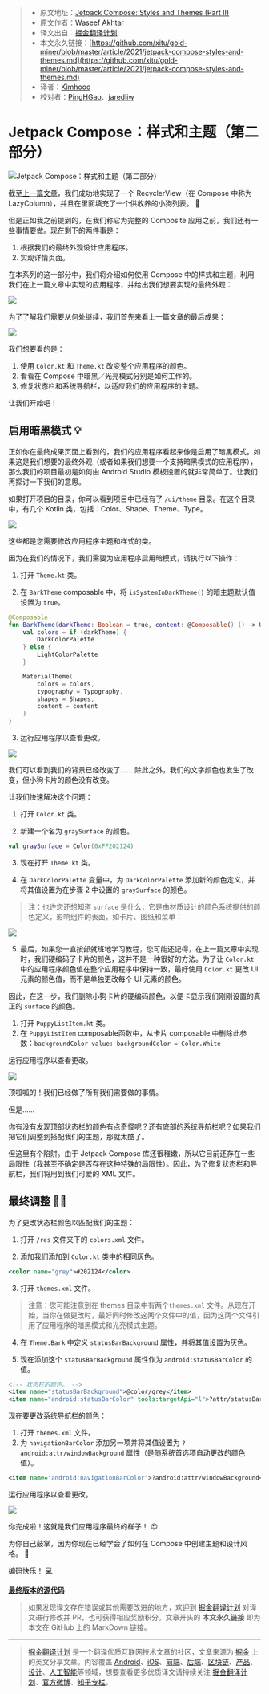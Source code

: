 > * 原文地址：[Jetpack Compose: Styles and Themes (Part II)](https://www.waseefakhtar.com/android/jetpack-compose-styles-and-themes/)
> * 原文作者：[Waseef Akhtar](https://www.waseefakhtar.com/author/waseefakhtar/)
> * 译文出自：[掘金翻译计划](https://github.com/xitu/gold-miner)
> * 本文永久链接：[https://github.com/xitu/gold-miner/blob/master/article/2021/jetpack-compose-styles-and-themes.md](https://github.com/xitu/gold-miner/blob/master/article/2021/jetpack-compose-styles-and-themes.md)
> * 译者：[Kimhooo](https://github.com/Kimhooo)
> * 校对者：[PingHGao](https://github.com/PingHGao)、[jaredliw](https://github.com/jaredliw)

# Jetpack Compose：样式和主题（第二部分）

![Jetpack Compose：样式和主题（第二部分）](https://www.waseefakhtar.com/content/images/size/w2000/2021/05/Jetpack-Compose-highres-5-3.jpg)

截至[上一篇文章](https://github.com/xitu/gold-miner/blob/master/article/2021/recyclerview-in-jetpack-compose.md)，我们成功地实现了一个 RecyclerView（在 Compose 中称为 LazyColumn），并且在里面填充了一个供收养的小狗列表。 🐶

但是正如我之前提到的，在我们称它为完整的 Composite 应用之前，我们还有一些事情要做。现在剩下的两件事是：

1. 根据我们的最终外观设计应用程序。
2. 实现详情页面。

在本系列的这一部分中，我们将介绍如何使用 Compose 中的样式和主题，利用我们在上一篇文章中实现的应用程序，并给出我们想要实现的最终外观：

![](https://www.waseefakhtar.com/content/images/2021/05/1.gif)

为了了解我们需要从何处继续，我们首先来看上一篇文章的最后成果：

![](https://www.waseefakhtar.com/content/images/2021/05/device-2021-05-15-151508.png)

我们想要看的是：

1. 使用 `Color.kt` 和 `Theme.kt` 改变整个应用程序的颜色。
2. 看看在 Compose 中暗黑／光亮模式分别是如何工作的。
3. 修复状态栏和系统导航栏，以适应我们的应用程序的主题。

让我们开始吧！

## 启用暗黑模式 💡

正如你在最终成果页面上看到的，我们的应用程序看起来像是启用了暗黑模式。如果这是我们想要的最终外观（或者如果我们想要一个支持暗黑模式的应用程序），那么我们的项目最初是如何由 Android Studio 模板设置的就非常简单了。让我们再探讨一下我们的意思。

如果打开项目的目录，你可以看到项目中已经有了 `/ui/theme` 目录。在这个目录中，有几个 Kotlin 类，包括：Color、Shape、Theme、Type。

![](https://www.waseefakhtar.com/content/images/2021/05/Screen-Shot-2021-05-15-at-5.20.50-PM.png)

这些都是您需要修改应用程序主题和样式的类。

因为在我们的情况下，我们需要为应用程序启用暗模式，请执行以下操作：

1. 打开 `Theme.kt` 类。

2. 在 `BarkTheme` composable 中，将 `isSystemInDarkTheme()` 的暗主题默认值设置为 `true`。

```kt
@Composable
fun BarkTheme(darkTheme: Boolean = true, content: @Composable() () -> Unit) {
    val colors = if (darkTheme) {
        DarkColorPalette
    } else {
        LightColorPalette
    }

    MaterialTheme(
        colors = colors,
        typography = Typography,
        shapes = Shapes,
        content = content
    )
}
```

3. 运行应用程序以查看更改。

![](https://www.waseefakhtar.com/content/images/2021/05/device-2021-05-15-181342.png)

我们可以看到我们的背景已经改变了…… 除此之外，我们的文字颜色也发生了改变，但小狗卡片的颜色没有改变。

让我们快速解决这个问题：

1. 打开 `Color.kt` 类。

2. 新建一个名为 `graySurface` 的颜色。

```kt
val graySurface = Color(0xFF202124)
```

3. 现在打开 `Theme.kt` 类。

4. 在 `DarkColorPalette` 变量中，为 `DarkColorPalette` 添加新的颜色定义，并将其值设置为在步骤 2 中设置的 `graySurface` 的颜色。

> 注：也许您还想知道 `surface` 是什么，它是由材质设计的颜色系统提供的颜色定义，影响组件的表面，如卡片、图纸和菜单：

![](https://www.waseefakhtar.com/content/images/2021/05/Screen-Shot-2021-05-15-at-6.27.30-PM.png)

5. 最后，如果您一直按部就班地学习教程，您可能还记得，在上一篇文章中实现时，我们硬编码了卡片的颜色，这并不是一种很好的方法。为了让 `Color.kt` 中的应用程序颜色值在整个应用程序中保持一致，最好使用 `Color.kt` 更改 UI 元素的颜色值，而不是单独更改每个 UI 元素的颜色。

因此，在这一步，我们删除小狗卡片的硬编码颜色，以便卡显示我们刚刚设置的真正的 `surface` 的颜色。

1. 打开 `PuppyListItem.kt` 类。
2. 在 `PuppyListItem` composable函数中，从卡片 composable 中删除此参数：`backgroundColor value: backgroundColor = Color.White`

运行应用程序以查看更改。

![](https://www.waseefakhtar.com/content/images/2021/05/device-2021-05-15-194054.png)

顶呱呱的！我们已经做了所有我们需要做的事情。

但是…… 

你有没有发现顶部状态栏的颜色有点奇怪呢？还有底部的系统导航栏呢？如果我们把它们调整到搭配我们的主题，那就太酷了。

但这里有个陷阱。由于 Jetpack Compose 库还很稚嫩，所以它目前还存在一些局限性（我甚至不确定是否存在这种特殊的局限性）。因此，为了修复状态栏和导航栏，我们将用到我们可爱的 XML 文件。

## 最终调整 👨‍🎨

为了更改状态栏颜色以匹配我们的主题：

1. 打开 `/res` 文件夹下的 `colors.xml` 文件。

2. 添加我们添加到 `Color.kt` 类中的相同灰色。

```xml
<color name="grey">#202124</color>
```

3. 打开 `themes.xml` 文件。

> 注意：您可能注意到在 themes 目录中有两个`themes.xml` 文件。从现在开始，当你在做更改时，最好同时修改这两个文件中的值，因为这两个文件引用了应用程序的暗黑模式和光亮模式主题。

4. 在 `Theme.Bark` 中定义 `statusBarBackground` 属性，并将其值设置为灰色。

5. 现在添加这个 `statusBarBackground` 属性作为 `android:statusBarColor` 的值。

```xml
<!-- 状态栏的颜色。 -->
<item name="statusBarBackground">@color/grey</item>
<item name="android:statusBarColor" tools:targetApi="l">?attr/statusBarBackground</item>
```

现在要更改系统导航栏的颜色：

1. 打开 `themes.xml` 文件。
2. 为 `navigationBarColor` 添加另一项并将其值设置为 `?android:attr/windowBackground` 属性（是随系统首选项自动更改的颜色值）。

```xml
<item name="android:navigationBarColor">?android:attr/windowBackground</item>
```

运行应用程序以查看更改。

![](https://www.waseefakhtar.com/content/images/2021/05/device-2021-05-15-201902.png)

你完成啦！这就是我们应用程序最终的样子！ 😍

为你自己鼓掌，因为你现在已经学会了如何在 Compose 中创建主题和设计风格。 👏

编码快乐！ 💻

[**最终版本的源代码**](https://github.com/waseefakhtar/bark) 

> 如果发现译文存在错误或其他需要改进的地方，欢迎到 [掘金翻译计划](https://github.com/xitu/gold-miner) 对译文进行修改并 PR，也可获得相应奖励积分。文章开头的 **本文永久链接** 即为本文在 GitHub 上的 MarkDown 链接。

---

> [掘金翻译计划](https://github.com/xitu/gold-miner) 是一个翻译优质互联网技术文章的社区，文章来源为 [掘金](https://juejin.im) 上的英文分享文章。内容覆盖 [Android](https://github.com/xitu/gold-miner#android)、[iOS](https://github.com/xitu/gold-miner#ios)、[前端](https://github.com/xitu/gold-miner#前端)、[后端](https://github.com/xitu/gold-miner#后端)、[区块链](https://github.com/xitu/gold-miner#区块链)、[产品](https://github.com/xitu/gold-miner#产品)、[设计](https://github.com/xitu/gold-miner#设计)、[人工智能](https://github.com/xitu/gold-miner#人工智能)等领域，想要查看更多优质译文请持续关注 [掘金翻译计划](https://github.com/xitu/gold-miner)、[官方微博](http://weibo.com/juejinfanyi)、[知乎专栏](https://zhuanlan.zhihu.com/juejinfanyi)。
